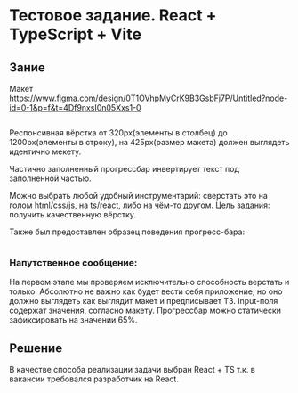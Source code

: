 # Тестовое задание. React + TypeScript + Vite

## Зание

Макет https://www.figma.com/design/0T1OVhpMyCrK9B3GsbFj7P/Untitled?node-id=0-1&p=f&t=4Df9nxsI0n05Xxs1-0

<div align="center" >
  <img src="https://maxrmnk.github.io/test-progressbar/model.jpg" alt="">
</div>

Респонсивная вёрстка от 320px(элементы в столбец) до 1200px(элементы в строку), на 425px(размер макета) должен выглядеть идентично мекету.

Частично заполненный прогрессбар инвертирует текст под заполненной частью.

Можно выбрать любой удобный инструментарий: сверстать это на голом html/css/js, на ts/react, либо на чём-то другом. Цель задания: получить качественную вёрстку.

Также был предоставлен образец поведения прогресс-бара:

<div align="center" >
  <img src="https://maxrmnk.github.io/test-progressbar/gif-preview.gif" alt="">
</div>

### Напутственное сообщение:

На первом этапе мы проверяем исключительно способность верстать и только. Абсолютно не важно как будет вести себя приложение, но оно должно выглядеть как выглядит макет и предписывает ТЗ. Input-поля содержат значения, согласно макету. Прогрессбар можно статически зафиксировать на значении 65%.

## Решение

В качестве способа реализации задачи выбран React + TS т.к. в вакансии требовался разработчик на React.

<div align="center" width="200" height="317">
  <img src="https://maxrmnk.github.io/test-progressbar/demo1.jpg" alt="">
</div>

<div align="center" width="400" height="214">
  <img src="https://maxrmnk.github.io/test-progressbar/demo2.jpg" alt="">
</div>
